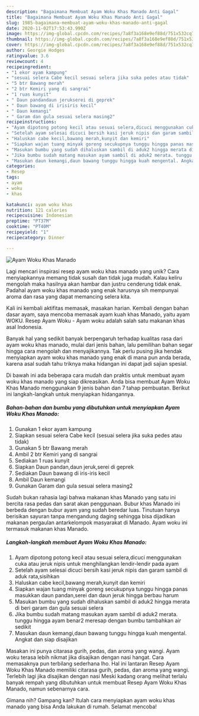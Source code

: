 ```yaml
---
description: "Bagaimana Membuat Ayam Woku Khas Manado Anti Gagal"
title: "Bagaimana Membuat Ayam Woku Khas Manado Anti Gagal"
slug: 1985-bagaimana-membuat-ayam-woku-khas-manado-anti-gagal
date: 2020-11-02T17:53:43.990Z
image: https://img-global.cpcdn.com/recipes/7a8f3a168e9ef88d/751x532cq70/ayam-woku-khas-manado-foto-resep-utama.jpg
thumbnail: https://img-global.cpcdn.com/recipes/7a8f3a168e9ef88d/751x532cq70/ayam-woku-khas-manado-foto-resep-utama.jpg
cover: https://img-global.cpcdn.com/recipes/7a8f3a168e9ef88d/751x532cq70/ayam-woku-khas-manado-foto-resep-utama.jpg
author: Georgie Hodges
ratingvalue: 3.6
reviewcount: 4
recipeingredient:
- "1 ekor ayam kampung"
- "sesuai selera Cabe kecil sesuai selera jika suka pedes atau tidak"
- "5 btr Bawang merah"
- "2 btr Kemiri yang di sangrai"
- "1 ruas kunyit"
- " Daun pandandaun jerukserei di geprek"
- " Daun bawang di irisiris kecil"
- " Daun kemangi"
- " Garam dan gula sesuai selera masing2"
recipeinstructions:
- "Ayam dipotong potong kecil atau sesuai selera,dicuci menggunakan cuka atau jeruk nipis untuk menghilangkan lendir-lendir pada ayam"
- "Setelah ayam selesai dicuci bersih kasi jeruk nipis dan garam sambil di aduk rata,sisihkan"
- "Haluskan cabe kecil,bawang merah,kunyit dan kemiri"
- "Siapkan wajan tuang minyak goreng secukupnya tunggu hingga panas masukkan daun pandan,serei dan daun jeruk hingga berbau harum"
- "Masukan bumbu yang sudah dihaluskan sambil di aduk2 hingga merata di beri garam dan gula sesuai selera"
- "Jika bumbu sudah matang masukan ayam sambil di aduk2 merata. tunggu hingga ayam benar2 meresap dengan bumbu tambahkan air sedikit"
- "Masukan daun kemangi,daun bawang tunggu hingga kuah mengental. Angkat dan siap disajikan"
categories:
- Resep
tags:
- ayam
- woku
- khas

katakunci: ayam woku khas 
nutrition: 121 calories
recipecuisine: Indonesian
preptime: "PT37M"
cooktime: "PT40M"
recipeyield: "1"
recipecategory: Dinner

---
```



![Ayam Woku Khas Manado](https://img-global.cpcdn.com/recipes/7a8f3a168e9ef88d/751x532cq70/ayam-woku-khas-manado-foto-resep-utama.jpg)

Lagi mencari inspirasi resep ayam woku khas manado yang unik? Cara menyiapkannya memang tidak susah dan tidak juga mudah. Kalau keliru mengolah maka hasilnya akan hambar dan justru cenderung tidak enak. Padahal ayam woku khas manado yang enak harusnya sih mempunyai aroma dan rasa yang dapat memancing selera kita.

Kali ini kembali aktifitas memasak, masakan harian. Kembali dengan bahan dasar ayam, saya mencoba memasak ayam kuah khas Manado, yaitu ayam WOKU. Resep Ayam Woku - Ayam woku adalah salah satu makanan khas asal Indonesia.

Banyak hal yang sedikit banyak berpengaruh terhadap kualitas rasa dari ayam woku khas manado, mulai dari jenis bahan, lalu pemilihan bahan segar hingga cara mengolah dan menyajikannya. Tak perlu pusing jika hendak menyiapkan ayam woku khas manado yang enak di mana pun anda berada, karena asal sudah tahu triknya maka hidangan ini dapat jadi sajian spesial.


Di bawah ini ada beberapa cara mudah dan praktis untuk membuat ayam woku khas manado yang siap dikreasikan. Anda bisa membuat Ayam Woku Khas Manado menggunakan 9 jenis bahan dan 7 tahap pembuatan. Berikut ini langkah-langkah untuk menyiapkan hidangannya.

<!--inarticleads1-->

##### Bahan-bahan dan bumbu yang dibutuhkan untuk menyiapkan Ayam Woku Khas Manado:

1. Gunakan 1 ekor ayam kampung
1. Siapkan sesuai selera Cabe kecil (sesuai selera jika suka pedes atau tidak)
1. Gunakan 5 btr Bawang merah
1. Ambil 2 btr Kemiri yang di sangrai
1. Sediakan 1 ruas kunyit
1. Siapkan  Daun pandan,daun jeruk,serei di geprek
1. Sediakan  Daun bawang di iris-iris kecil
1. Ambil  Daun kemangi
1. Gunakan  Garam dan gula sesuai selera masing2


Sudah bukan rahasia lagi bahwa makanan khas Manado yang satu ini bercita rasa pedas dan sarat akan penggunaan. Bubur khas Manado ini berbeda dengan bubur ayam yang sudah beredar luas. Tinutuan hanya berisikan sayuran tanpa mengandung daging sehingga bisa dijadikan makanan pergaulan antarkelompok masyarakat di Manado. Ayam woku ini termasuk makanan khas Manado. 

<!--inarticleads2-->

##### Langkah-langkah membuat Ayam Woku Khas Manado:

1. Ayam dipotong potong kecil atau sesuai selera,dicuci menggunakan cuka atau jeruk nipis untuk menghilangkan lendir-lendir pada ayam
1. Setelah ayam selesai dicuci bersih kasi jeruk nipis dan garam sambil di aduk rata,sisihkan
1. Haluskan cabe kecil,bawang merah,kunyit dan kemiri
1. Siapkan wajan tuang minyak goreng secukupnya tunggu hingga panas masukkan daun pandan,serei dan daun jeruk hingga berbau harum
1. Masukan bumbu yang sudah dihaluskan sambil di aduk2 hingga merata di beri garam dan gula sesuai selera
1. Jika bumbu sudah matang masukan ayam sambil di aduk2 merata. tunggu hingga ayam benar2 meresap dengan bumbu tambahkan air sedikit
1. Masukan daun kemangi,daun bawang tunggu hingga kuah mengental. Angkat dan siap disajikan


Masakan ini punya citarasa gurih, pedas, dan aroma yang wangi. Ayam woku terasa lebih nikmat jika disajikan dengan nasi hangat. Cara memasaknya pun terbilang sederhana lho. Hal ini lantaran Resep Ayam Woku Khas Manado memiliki citarasa gurih, pedas, dan aroma yang wangi. Terlebih lagi jika disajikan dengan nasi Meski kadang orang melihat terlalu banyak rempah yang dibutuhkan untuk membuat Resep Ayam Woku Khas Manado, namun sebenarnya cara. 

Gimana nih? Gampang kan? Itulah cara menyiapkan ayam woku khas manado yang bisa Anda lakukan di rumah. Selamat mencoba!
